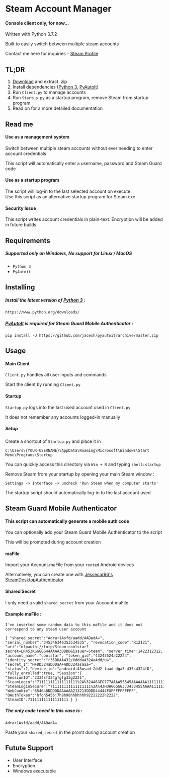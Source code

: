 [steamprofile]: https://steamcommunity.com/id/P33eR/
[download]: https://github.com/AdrianLSY/SteamAccountManager-Python/archive/master.zip
[python3]: https://www.python.org/downloads/
[pyautoit]: https://github.com/jacexh/pyautoit/archive/master.zip
[jessicar98]: https://github.com/Jessecar96/SteamDesktopAuthenticator

# Steam Account Manager

#### Console client only, for now...
Written with Python 3.7.2

Built to easily switch between multiple steam accounts

Contact me here for inquiries - [Steam Profile][steamprofile]

## TL;DR
1. [Download][download] and extract .zip
2. Install dependencies ([Python 3][python3], [PyAutoIt][pyautoit])
3. Run `Client.py` to manage accounts
4. Run `Startup.py` as a startup program, remove Steam from startup program
5. Read on for a more detailed documentation

## Read me

#### Use as a management system
Switch between multiple steam accounts without ever needing to enter account credentials

This script will automatically enter a username, password and Steam Guard code

#### Use as a startup program
The script will log-in to the last selected account on execute.  
Use this script as an alternative startup program for Steam.exe

#### Security Issue
This script writes account credentials in plain-text. Encryption will be added in future builds

## Requirements
##### Supported only on Windows, No support for Linux / MacOS
- `Python 3`
- `PyAutoit`


## Installing

##### Install the latest version of [Python 3][python3] :

```
https://www.python.org/downloads/
```

##### [PyAutoIt][pyautoit] is required for Steam Guard Mobile Authenticator :

```
pip install -U https://github.com/jacexh/pyautoit/archive/master.zip
```

## Usage

#### Main Client
`Client.py` handles all user inputs and commands

Start the client by running `Client.py`

#### Startup

`Startup.py` logs into the last used account used in `Client.py`

It does not remember any accounts logged-in manually

##### Setup
Create a shortcut of `Startup.py` and place it in

```
C:\Users\{YOUR-USERNAME}\AppData\Roaming\Microsoft\Windows\Start Menu\Programs\Startup
```

You can quickly access this directory via `Win + R` and typing `shell:startup`

Remove Steam from your startup by opening your main Steam window :

`Settings -> Interface -> uncheck 'Run Steam when my computer starts'`

The startup script should automatically log-in to the last account used

## Steam Guard Mobile Authenticator
#### This script can automatically generate a mobile auth code
You can optionally add your Steam Guard Mobile Authenticator to the script

This will be prompted during account creation

#### maFile
Import your Account.maFile from your `rooted` Android devices

Alternatively, you can create one with [Jessecar96's SteamDesktopAuthenticator][jessicar98]

#### Shared Secret
I only need a valid `shared_secret` from your Account.maFile
#### Example maFile : 
`I've inserted some random data to this maFile and it does not correspond to any steam user account`
```
{ "shared_secret":"Adra+1Asfd/aadd/AADadA=", "serial_number":"345346346353534535", "revocation_code":"R12121", "uri":"otpauth://totp/Steam:coolstar?secret=LR453KGGGGG44AAAA3DDDD&issuer=Steam", "server_time":1422312312, "account_name":"coolstar", "token_gid":"43243524a22224", "identity_secret":"r35DDAA432/XdddaA324aAdd/U=", "secret_1":"H+DD324aDDDaA+ADD324asaaa=", "status":1,"device_id":"android:43wsad-2dd2-faad-dga3-435s4324fD", "fully_enrolled":true, "Session":{ "SessionID":"2334sf324gfgfg33g2221", "SteamLogin":"711111111111111111%2A%324A6GFG777AAAA55545AAAAAAA111111111111", "SteamLoginSecure":"711111111111111111%2A%4JHUHGGGGGJJJ43345SAAAA111111111DDD", "WebCookie":"654648DDDDDAAAAAA213213DDDD44444FGFFFFFFFFFF", "OAuthToken":"hfgh5456j7h8h98hhhhhhh92222222h2222", "SteamID":711111111111111111 } }
```
##### The only code i need in this case is :
```
Adra+1Asfd/aadd/AADadA=
```
Paste your `shared_secret` in the promt during account creation

## Futute Support
* User Interface
* Encryption
* Windows executable
